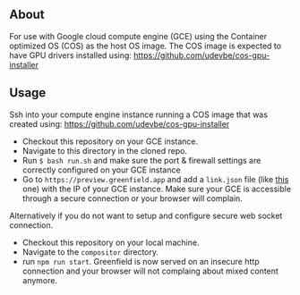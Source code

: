## About

For use with Google cloud compute engine (GCE) using the Container optimized OS (COS) as the host OS image. The COS
image is expected to have GPU drivers installed using: https://github.com/udevbe/cos-gpu-installer

## Usage
Ssh into your compute engine instance running a COS image that was created using: https://github.com/udevbe/cos-gpu-installer

- Checkout this repository on your GCE instance.
- Navigate to this directory in the cloned repo.
- Run `$ bash run.sh` and make sure the port & firewall settings are correctly configured on your GCE instance
- Go to `https://preview.greenfield.app` and add a `link.json` file (like [this](https://github.com/udevbe/greenfield/blob/master/compositor/public/store/remote-gtk3-demo/link.json) one) with the IP of your GCE instance. 
Make sure your GCE is accessible through a secure connection or your browser will complain.

Alternatively if you do not want to setup and configure secure web socket connection.

- Checkout this repository on your local machine.
- Navigate to the `compositor` directory.
- run `npm run start`. Greenfield is now served on an insecure http connection and your browser will not complaing about mixed content anymore.